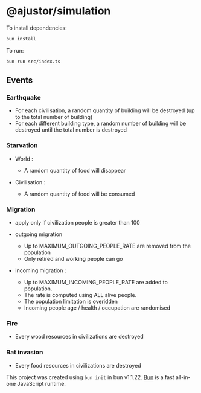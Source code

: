 # @ajustor/simulation

To install dependencies:

```bash
bun install
```

To run:

```bash
bun run src/index.ts
```
## Events 

### Earthquake
* For each civilisation, a random quantity of building will be destroyed (up to the total number of building)
* For each different building type, a random number of building will be destroyed until the total number is destroyed

### Starvation
* World :
  * A random quantity of food will disappear

* Civilisation :
  * A random quantity of food will be consumed

### Migration
* apply only if civilization people is greater than 100
* outgoing migration
  * Up to MAXIMUM_OUTGOING_PEOPLE_RATE are removed from the population
  * Only retired and working people can go

* incoming migration :
  * Up to MAXIMUM_INCOMING_PEOPLE_RATE are added to population.
  * The rate is computed using ALL alive people.
  * The population limitation is overidden
  * Incoming people age / health / occupation are randomised

### Fire
* Every wood resources in civilizations are destroyed

### Rat invasion
* Every food resources in civilizations are destroyed

This project was created using `bun init` in bun v1.1.22. [Bun](https://bun.sh) is a fast all-in-one JavaScript runtime.
